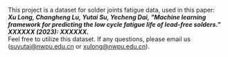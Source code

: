 This project is a dataset for solder joints fatigue data, used in this paper:<br>
***Xu Long, Changheng Lu, Yutai Su, Yecheng Dai,
"Machine learning framework for predicting the low cycle fatigue life of lead-free solders." 
XXXXXX (2023): XXXXXX.***<br>
Feel free to utilize this dataset. 
If any questions, please email us (suyutai@nwpu.edu.cn or xulong@nwpu.edu.cn). <br>
